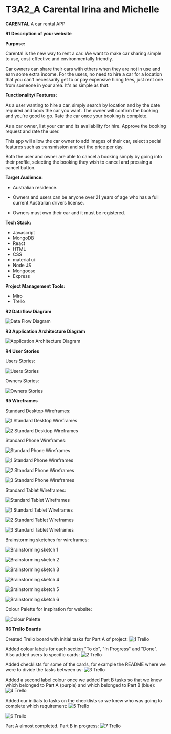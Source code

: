 # T3A2_A Carental Irina and Michelle

**CARENTAL** A car rental APP

**R1 Description of your website**

**Purpose:**

Carental is the new way to rent a car. We want to make car sharing simple to use, cost-effective and environmentally friendly.

Car owners can share their cars with others when they are not in use and earn some extra income.
For the users, no need to hire a car for a location that you can't necessarily get to or pay expensive hiring fees, just rent one from someone in your area. It's as simple as that.

**Functionality/ Features:**

As a user wanting to hire a car, simply search by location and by the date required and book the car you want. The owner will confirm the booking and you're good to go. Rate the car once your booking is complete.

As a car owner, list your car and its availability for hire. Approve the booking request and rate the user.

This app will allow the car owner to add images of their car, select special features such as transmission and set the price per day.

Both the user and owner are able to cancel a booking simply by going into their profile, selecting the booking they wish to cancel and pressing a cancel button.

**Target Audience:**

- Australian residence.

- Owners and users can be anyone over 21 years of age who has a full current Australian drivers license.

- Owners must own their car and it must be registered.

**Tech Stack:**

- Javascript
- MongoDB
- React
- HTML
- CSS
- material ui
- Node JS
- Mongoose
- Express

**Project Management Tools:**

- Miro
- Trello

**R2 Dataflow Diagram**

![Data Flow Diagram](docs/Rental_Car_App_DFD_Final.jpg)

**R3 Application Architecture Diagram**

![Application Architecture Diagram](docs/Rental_Car_AAD.jpg)

**R4 User Stories**

Users Stories:

![Users Stories](docs/user_stories.png)

Owners Stories:

![Owners Stories](docs/owner_stories.png)

**R5 Wireframes**

Standard Desktop Wireframes:

![1 Standard Desktop Wireframes](docs/desktop1_wf.png)

![2 Standard Desktop Wireframes](docs/desktop2_wf.png)

Standard Phone Wireframes:

![Standard Phone Wireframes](docs/phone_wf.png)

![1 Standard Phone Wireframes](docs/phone1_wf.png)

![2 Standard Phone Wireframes](docs/phone2_wf.png)

![3 Standard Phone Wireframes](docs/phone3_wf.png)

Standard Tablet Wireframes:

![Standard Tablet Wireframes](docs/tablet_wf.png)

![1 Standard Tablet Wireframes](docs/tablet1_wf.png)

![2 Standard Tablet Wireframes](docs/tablet2_wf.png)

![3 Standard Tablet Wireframes](docs/tablet3_wf.png)

Brainstorming sketches for wireframes:

![Brainstorming sketch 1](docs/sketch1.png)

![Brainstorming sketch 2](docs/sketch2.png)

![Brainstorming sketch 3](docs/sketch3.png)

![Brainstorming sketch 4](docs/sketch4.png)

![Brainstorming sketch 5](docs/sketch5.png)

![Brainstorming sketch 6](docs/sketch6.png)

Colour Palette for inspiration for website:

![Colour Palette](docs/colour%20palette.png)

**R6 Trello Boards**

Created Trello board with initial tasks for Part A of project:
![1 Trello](docs/TrelloA_1.png)

Added colour labels for each section "To do", "In Progress" and "Done". Also added users to specific cards:
![2 Trello](docs/TrelloA_2.png)

Added checklists for some of the cards, for example the README where we were to divide the tasks between us:
![3 Trello](docs/TrelloA_3.png)

Added a second label colour once we added Part B tasks so that we knew which belonged to Part A (purple) and which belonged to Part B (blue):
![4 Trello](docs/TrelloA_4.png)

Added our initials to tasks on the checklists so we knew who was going to complete which requirement:
![5 Trello](docs/TrelloA_5.png)

![6 Trello](docs/TrelloA_6.png)

Part A almost completed. Part B in progress:
![7 Trello](docs/TrelloA_7.png)
